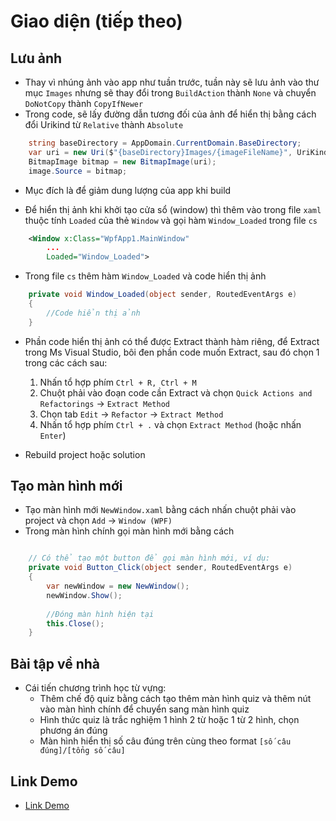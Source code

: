 # Giao diện (tiếp theo)

## Lưu ảnh

- Thay vì nhúng ảnh vào app như tuần trước, tuần này sẽ lưu ảnh vào thư mục `Images` nhưng sẽ thay đổi trong `BuildAction` thành `None` và chuyển `DoNotCopy` thành `CopyIfNewer`
- Trong code, sẽ lấy đường dẫn tương đối của ảnh để hiển thị bằng cách đổi Urikind từ `Relative` thành `Absolute`

```cs
    string baseDirectory = AppDomain.CurrentDomain.BaseDirectory;
    var uri = new Uri($"{baseDirectory}Images/{imageFileName}", UriKind.Absolute);
    BitmapImage bitmap = new BitmapImage(uri);
    image.Source = bitmap;
```
- Mục đích là để giảm dung lượng của app khi build

- Để hiển thị ảnh khi khởi tạo cửa sổ (window) thì thêm vào trong file `xaml` thuộc tính `Loaded` của thẻ `Window` và gọi hàm `Window_Loaded` trong file `cs`

```xml
    <Window x:Class="WpfApp1.MainWindow"
        ...
        Loaded="Window_Loaded">
```

- Trong file `cs` thêm hàm `Window_Loaded` và code hiển thị ảnh

```cs
    private void Window_Loaded(object sender, RoutedEventArgs e)
    {
        //Code hiển thị ảnh
    }
```

- Phần code hiển thị ảnh có thể được Extract thành hàm riêng, để Extract trong Ms Visual Studio, bôi đen phần code muốn Extract, sau đó chọn 1 trong các cách sau:
    1. Nhấn tổ hợp phím `Ctrl + R, Ctrl + M` 
    2. Chuột phải vào đoạn code cần Extract và chọn `Quick Actions and Refactorings` &rarr; `Extract Method`
    3. Chọn tab `Edit` &rarr; `Refactor` &rarr; `Extract Method`
    4. Nhấn tổ hợp phím `Ctrl + .` và chọn `Extract Method` (hoặc nhấn `Enter`)

- Rebuild project hoặc solution 

## Tạo màn hình mới
- Tạo màn hình mới `NewWindow.xaml` bằng cách nhấn chuột phải vào project và chọn `Add` &rarr; `Window (WPF)`
- Trong màn hình chính gọi màn hình mới bằng cách

```cs

    // Có thể tạo một button để gọi màn hình mới, ví dụ:
    private void Button_Click(object sender, RoutedEventArgs e)
    {
        var newWindow = new NewWindow();
        newWindow.Show();
        
        //Đóng màn hình hiện tại
        this.Close();
    }


```

## Bài tập về nhà
- Cái tiến chương trình học từ vựng: 
    - Thêm chế độ quiz bằng cách tạo thêm màn hình quiz và thêm nút vào màn hình chính để chuyển sang màn hình quiz 
    - Hình thức quiz là trắc nghiệm 1 hình 2 từ hoặc 1 từ 2 hình, chọn phương án đúng 
    - Màn hình hiển thị số câu đúng trên cùng theo format `[số câu đúng]/[tổng số câu]`

## Link Demo
- [Link Demo](https://drive.google.com/file/d/1AHoEtxa4XFpfF-XlTIvWVyPgoMLMsQPp/view?usp=drive_link)